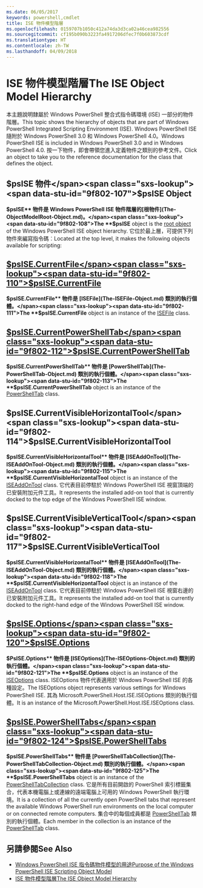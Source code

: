 ```yaml
---
ms.date: 06/05/2017
keywords: powershell,cmdlet
title: ISE 物件模型階層
ms.openlocfilehash: 0159707b1050c412a74da3d3ca02a46cea982556
ms.sourcegitcommit: cf195b090b3223fa4917206dfec7f0b603873cdf
ms.translationtype: HT
ms.contentlocale: zh-TW
ms.lasthandoff: 04/09/2018
---
```

# <a name="the-ise-object-model-hierarchy"></a><span data-ttu-id="9f802-103">ISE 物件模型階層</span><span class="sxs-lookup"><span data-stu-id="9f802-103">The ISE Object Model Hierarchy</span></span>

<span data-ttu-id="9f802-104">本主題說明隸屬於 Windows PowerShell 整合式指令碼環境 (ISE) 一部分的物件階層。</span><span class="sxs-lookup"><span data-stu-id="9f802-104">This topic shows the hierarchy of objects that are part of Windows PowerShell Integrated Scripting Environment (ISE).</span></span>
<span data-ttu-id="9f802-105">Windows PowerShell ISE 隨附於 Windows PowerShell 3.0 和 Windows PowerShell 4.0。</span><span class="sxs-lookup"><span data-stu-id="9f802-105">Windows PowerShell ISE is included in Windows PowerShell 3.0 and in Windows PowerShell 4.0.</span></span>
<span data-ttu-id="9f802-106">按一下物件，即會帶領您進入定義物件之類別的參考文件。</span><span class="sxs-lookup"><span data-stu-id="9f802-106">Click an object to take you to the reference documentation for the class that defines the object.</span></span>

## <a name="psise-object"></a><span data-ttu-id="9f802-107">$psISE 物件</span><span class="sxs-lookup"><span data-stu-id="9f802-107">$psISE Object</span></span>

<span data-ttu-id="9f802-108">**$psISE** 物件是 Windows PowerShell ISE 物件階層的[根物件](The-ObjectModelRoot-Object.md)。</span><span class="sxs-lookup"><span data-stu-id="9f802-108">The **$psISE** object is the [root object](The-ObjectModelRoot-Object.md) of the Windows PowerShell ISE object hierarchy.</span></span>
<span data-ttu-id="9f802-109">它位於最上層，可提供下列物件來編寫指令碼︰</span><span class="sxs-lookup"><span data-stu-id="9f802-109">Located at the top level, it makes the following objects available for scripting:</span></span>

## <a name="psisecurrentfilethe-isefile-objectmd"></a>[<span data-ttu-id="9f802-110">$psISE.CurrentFile</span><span class="sxs-lookup"><span data-stu-id="9f802-110">$psISE.CurrentFile</span></span>](The-ISEFile-Object.md)

<span data-ttu-id="9f802-111">**$psISE.CurrentFile** 物件是 [ISEFile](The-ISEFile-Object.md) 類別的執行個體。</span><span class="sxs-lookup"><span data-stu-id="9f802-111">The **$psISE.CurrentFile** object is an instance of the [ISEFile](The-ISEFile-Object.md) class.</span></span>

## <a name="psisecurrentpowershelltabthe-powershelltab-objectmd"></a>[<span data-ttu-id="9f802-112">$psISE.CurrentPowerShellTab</span><span class="sxs-lookup"><span data-stu-id="9f802-112">$psISE.CurrentPowerShellTab</span></span>](The-PowerShellTab-Object.md)

<span data-ttu-id="9f802-113">**$psISE.CurrentPowerShellTab** 物件是 [PowerShellTab](The-PowerShellTab-Object.md) 類別的執行個體。</span><span class="sxs-lookup"><span data-stu-id="9f802-113">The **$psISE.CurrentPowerShellTab** object is an instance of the [PowerShellTab](The-PowerShellTab-Object.md) class.</span></span>

## <a name="psisecurrentvisiblehorizontaltool"></a><span data-ttu-id="9f802-114">$psISE.CurrentVisibleHorizontalTool</span><span class="sxs-lookup"><span data-stu-id="9f802-114">$psISE.CurrentVisibleHorizontalTool</span></span>

<span data-ttu-id="9f802-115">**$psISE.CurrentVisibleHorizontalTool** 物件是 [ISEAddOnTool](The-ISEAddOnTool-Object.md) 類別的執行個體。</span><span class="sxs-lookup"><span data-stu-id="9f802-115">The **$psISE.CurrentVisibleHorizontalTool** object is an instance of the [ISEAddOnTool](The-ISEAddOnTool-Object.md) class.</span></span>
<span data-ttu-id="9f802-116">它代表目前停駐於 Windows PowerShell ISE 視窗頂端的已安裝附加元件工具。</span><span class="sxs-lookup"><span data-stu-id="9f802-116">It represents the installed add-on tool that is currently docked to the top edge of the Windows PowerShell ISE window.</span></span>

## <a name="psisecurrentvisibleverticaltool"></a><span data-ttu-id="9f802-117">$psISE.CurrentVisibleVerticalTool</span><span class="sxs-lookup"><span data-stu-id="9f802-117">$psISE.CurrentVisibleVerticalTool</span></span>

<span data-ttu-id="9f802-118">**$psISE.CurrentVisibleHorizontalTool** 物件是 [ISEAddOnTool](The-ISEAddOnTool-Object.md) 類別的執行個體。</span><span class="sxs-lookup"><span data-stu-id="9f802-118">The **$psISE.CurrentVisibleHorizontalTool** object is an instance of the [ISEAddOnTool](The-ISEAddOnTool-Object.md) class.</span></span>
<span data-ttu-id="9f802-119">它代表目前停駐於 Windows PowerShell ISE 視窗右邊的已安裝附加元件工具。</span><span class="sxs-lookup"><span data-stu-id="9f802-119">It represents the installed add-on tool that is currently docked to the right-hand edge of the Windows PowerShell ISE window.</span></span>

## <a name="psiseoptionsthe-iseoptions-objectmd"></a>[<span data-ttu-id="9f802-120">$psISE.Options</span><span class="sxs-lookup"><span data-stu-id="9f802-120">$psISE.Options</span></span>](The-ISEOptions-Object.md)

<span data-ttu-id="9f802-121">**$PsISE.Options** 物件是 [ISEOptions](The-ISEOptions-Object.md) 類別的執行個體。</span><span class="sxs-lookup"><span data-stu-id="9f802-121">The **$psISE.Options** object is an instance of the [ISEOptions](The-ISEOptions-Object.md) class.</span></span>
<span data-ttu-id="9f802-122">ISEOptions 物件代表適用於 Windows PowerShell ISE 的各種設定。</span><span class="sxs-lookup"><span data-stu-id="9f802-122">The ISEOptions object represents various settings for Windows PowerShell ISE.</span></span>
<span data-ttu-id="9f802-123">其為 Microsoft.PowerShell.Host.ISE.ISEOptions 類別的執行個體。</span><span class="sxs-lookup"><span data-stu-id="9f802-123">It is an instance of the Microsoft.PowerShell.Host.ISE.ISEOptions class.</span></span>

## <a name="psisepowershelltabsthe-powershelltabcollection-objectmd"></a>[<span data-ttu-id="9f802-124">$psISE.PowerShellTabs</span><span class="sxs-lookup"><span data-stu-id="9f802-124">$psISE.PowerShellTabs</span></span>](The-PowerShellTabCollection-Object.md)

<span data-ttu-id="9f802-125">**$psISE.PowerShellTabs** 物件是 [PowerShellTabCollection](The-PowerShellTabCollection-Object.md) 類別的執行個體。</span><span class="sxs-lookup"><span data-stu-id="9f802-125">The **$psISE.PowerShellTabs** object is an instance of the [PowerShellTabCollection](The-PowerShellTabCollection-Object.md) class.</span></span>
<span data-ttu-id="9f802-126">它是所有目前開啟的 PowerShell 索引標籤集合，代表本機電腦上或連線的遠端電腦上可用的 Windows PowerShell 執行環境。</span><span class="sxs-lookup"><span data-stu-id="9f802-126">It is a collection of all the currently open PowerShell tabs that represent the available Windows PowerShell run environments on the local computer or on connected remote computers.</span></span>
<span data-ttu-id="9f802-127">集合中的每個成員都是 [PowerShellTab](The-PowerShellTab-Object.md) 類別的執行個體。</span><span class="sxs-lookup"><span data-stu-id="9f802-127">Each member in the collection is an instance of the [PowerShellTab](The-PowerShellTab-Object.md) class.</span></span>

## <a name="see-also"></a><span data-ttu-id="9f802-128">另請參閱</span><span class="sxs-lookup"><span data-stu-id="9f802-128">See Also</span></span>

- [<span data-ttu-id="9f802-129">Windows PowerShell ISE 指令碼物件模型的用途</span><span class="sxs-lookup"><span data-stu-id="9f802-129">Purpose of the Windows PowerShell ISE Scripting Object Model</span></span>](Purpose-of-the-Windows-PowerShell-ISE-Scripting-Object-Model.md)
- [<span data-ttu-id="9f802-130">ISE 物件模型階層</span><span class="sxs-lookup"><span data-stu-id="9f802-130">The ISE Object Model Hierarchy</span></span>](The-ISE-Object-Model-Hierarchy.md)